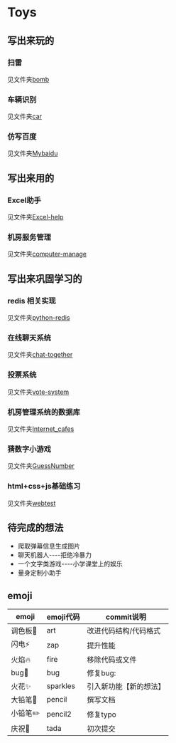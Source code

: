 # Toys

## 写出来玩的

### 扫雷

见文件夹[bomb](<https://github.com/doordiey/Toys/tree/master/Bomb>)

### 车辆识别

见文件夹[car](https://github.com/doordiey/Toys/tree/master/car)

### 仿写百度

见文件夹[Mybaidu](https://github.com/doordiey/Toys/tree/master/Mybaidu)

## 写出来用的

### Excel助手

见文件夹[Excel-help](https://github.com/doordiey/Toys/tree/master/Excel-help)

### 机房服务管理

见文件夹[computer-manage](https://github.com/doordiey/Toys/tree/master/computer-manage)

## 写出来巩固学习的

### redis 相关实现

见文件夹[python-redis](https://github.com/doordiey/Toys/tree/master/python-redis)

### 在线聊天系统

见文件夹[chat-together](https://github.com/doordiey/Toys/tree/master/chat-together)

### 投票系统

见文件夹[vote-system](https://github.com/doordiey/Toys/tree/master/vote-system)

### 机房管理系统的数据库

见文件夹[Internet_cafes](https://github.com/doordiey/Toys/tree/master/Internet_cafes)

### 猜数字小游戏

见文件夹[GuessNumber](<https://github.com/doordiey/Toys/tree/master/GuessNumber>)

### html+css+js基础练习

见文件夹[webtest](https://github.com/doordiey/Toys/tree/master/webtest)

## 待完成的想法

- 爬取弹幕信息生成图片
- 聊天机器人----拒绝冷暴力
- 一个文字类游戏----小学课堂上的娱乐
- 量身定制小助手



## emoji

| emoji   | emoji代码 | commit说明             |
| ------- | --------- | ---------------------- |
| 调色板🎨 | ​art​       | 改进代码结构/代码格式  |
| 闪电⚡️   | zap       | 提升性能               |
| 火焰🔥   | fire      | 移除代码或文件         |
| bug🐛    | bug       | 修复bug:               |
| 火花✨   | sparkles  | 引入新功能【新的想法】 |
| 大铅笔📝 | pencil    | 撰写文档               |
| 小铅​笔✏️ | pencil2   | 修复typo               |
| 庆祝🎉   | tada      | 初次提交               |

